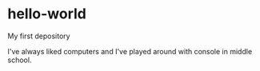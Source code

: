 # hello-world
My first depository 

I've always liked computers and I've played around
with console in middle school.
